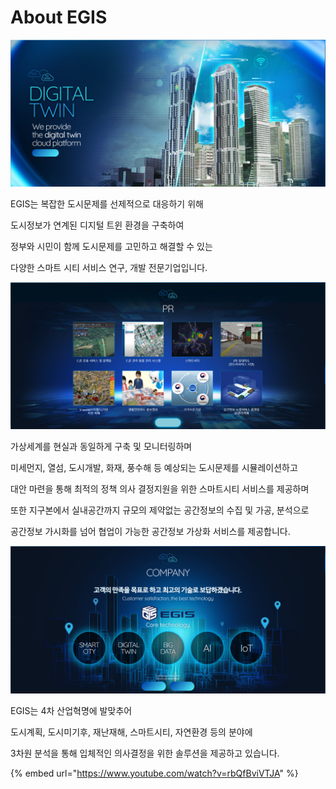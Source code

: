 # About EGIS

![](<.gitbook/assets/aboutegis (1) (1) (2).png>)

EGIS는 복잡한 도시문제를 선제적으로 대응하기 위해

도시정보가 연계된 디지털 트윈 환경을 구축하여

정부와 시민이 함께 도시문제를 고민하고 해결할 수 있는

다양한 스마트 시티 서비스 연구, 개발 전문기업입니다.

![](.gitbook/assets/aboutegis0.png)

가상세계를 현실과 동일하게 구축 및 모니터링하며

미세먼지, 열섬, 도시개발, 화재, 풍수해 등 예상되는 도시문제를 시뮬레이션하고

대안 마련을 통해 최적의 정책 의사 결정지원을 위한 스마트시티 서비스를 제공하며

또한 지구본에서 실내공간까지 규모의 제약없는 공간정보의 수집 및 가공, 분석으로

공간정보 가시화를 넘어 협업이 가능한 공간정보 가상화 서비스를 제공합니다.

![](.gitbook/assets/aboutegis1.png)

EGIS는 4차 산업혁명에 발맞추어

도시계획, 도시미기후, 재난재해, 스마트시티, 자연환경 등의 분야에

3차원 분석을 통해 입체적인 의사결정을 위한 솔루션을 제공하고 있습니다.

{% embed url="https://www.youtube.com/watch?v=rbQfBviVTJA" %}
